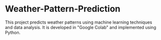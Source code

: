 # Weather-Pattern-Prediction
This project predicts weather patterns using machine learning techniques and data analysis. It is developed in "Google Colab" and implemented using Python.
